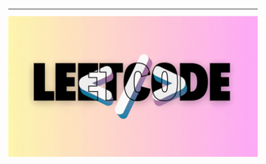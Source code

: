 <html>
  <hr>
  <img src="https://github.com/harsharma30/harsharma30/blob/2b261c05ea185bd09d965ae4b4df3e6caa76543b/cover%20mp4/Hey%2C%20I%20am%20Harsh%20Sharma.gif">
</html>
